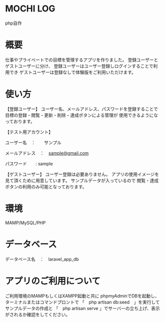 # MOCHI LOG 
php自作
# 概要
仕事やプライベートでの目標を管理するアプリを作りました。
登録ユーザーとゲストユーザーに分け、
登録ユーザーはユーザー登録しログインすることで利用でき
ゲストユーザーは登録なしで体験版をご利用いただけます。
# 使い方
【登録ユーザー】
ユーザー名、メールアドレス、パスワードを登録することで
目標の登録・閲覧・更新・削除・達成ボタンによる管理が
使用できるようになっております。

【テスト用アカウント】

ユーザー名　：　　サンプル

メールアドレス　：　sample@gmail.com

パスワード　　: sample

【ゲストユーザー】
ユーザー登録は必要ありません。
アプリの使用イメージを見て頂くために用意しています。
サンプルデータが入っているので
閲覧・達成ボタンの利用のみ可能となっております。

# 環境
MAMP/MySQL/PHP
# データベース
データベース名　：　laravel_app_db
# アプリのご利用について
ご利用環境のMAMPもしくはXAMPP起動と共に
phpmyAdminでDBを起動し、ターミナルまたはコマンドプロントで
「　php artisan db:seed　」を実行してサンプルデータの作成と
「　php artisan serve 」でサーバーの立ち上げ、表示がされるか確認をしてください。

